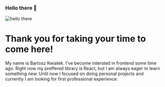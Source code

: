 ### Hello there 👋
![hello there](https://media.giphy.com/media/KOVlHmbBA09XO/giphy.gif)

# Thank you for taking your time to come here!

My name is Bartosz Kwiatek.
I've become intersted in frontend some time ago. Right now my preffered library is React, but I am always eager to learn something new. Until now I focused on doing personal projects and currently I am looking for first professional experience.

<!--
**kwiaciu/kwiaciu** is a ✨ _special_ ✨ repository because its `README.md` (this file) appears on your GitHub profile.

Here are some ideas to get you started:

- 🔭 I’m currently working on ...
- 🌱 I’m currently learning ...
- 👯 I’m looking to collaborate on ...
- 🤔 I’m looking for help with ...
- 💬 Ask me about ...
- 📫 How to reach me: ...
- 😄 Pronouns: ...
- ⚡ Fun fact: ...
-->
